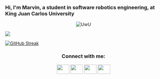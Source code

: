 ### Hi, I'm Marvin, a student in software robotics engineering, at King Juan Carlos University

<!--
**mpancracio2020/mpancracio2020** is a ✨ _special_ ✨ repository because its `README.md` (this file) appears on your GitHub profile.

Here are some ideas to get you started:

- 🔭 I’m currently working on ...
- 🌱 I’m currently learning ...
- 👯 I’m looking to collaborate on ...
- 🤔 I’m looking for help with ...
- 💬 Ask me about ...
- 📫 How to reach me: ...
- 😄 Pronouns: ...
- ⚡ Fun fact: ...
-->
  
<p align="center">
  <img src="https://data.whicdn.com/images/339189855/original.gif" alt="UwU" />
</p>

<!--[![Top Langs](https://github-readme-stats.vercel.app/api/top-langs/?username=mpancracio2020&layout=compact)](https://github.com/mpancracio2020/)-->
<img src="https://github-readme-stats.vercel.app/api/top-langs?username=zluvsand&layout=compact"/>

[![GitHub Streak](http://github-readme-streak-stats.herokuapp.com?user=mpancracio2020&theme=github-dark-blue&hide_border=true)](https://git.io/streak-stats)


<h3 align="center">Connect with me:</h3>
<p align="center">
<a href="https://twitter.com/mrvn________" target="blank"><img align="center" src="https://cdn.jsdelivr.net/npm/simple-icons@3.0.1/icons/twitter.svg" alt="" height="30" width="40" /></a>
<a href="www.linkedin.com/in/mpancracio" target="blank"><img align="center" src="https://cdn.jsdelivr.net/npm/simple-icons@3.0.1/icons/linkedin.svg" alt="" height="30" width="40" /></a>
<a href="https://www.instagram.com/mrvn________/?hl=es" target="blank"><img align="center" src="https://cdn.jsdelivr.net/npm/simple-icons@3.0.1/icons/instagram.svg" alt="" height="30" width="40" /></a>
<a href="https://youtu.be/GCdwKhTtNNw" target="blank"><img align="center" src="https://cdn.jsdelivr.net/npm/simple-icons@3.0.1/icons/youtube.svg" alt="" height="30" width="40" /></a>
</p>
